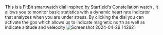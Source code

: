 This is a FitBit smartwatch dial inspired by Starfield's Constellation watch , it allows you to monitor basic statistics with a dynamic heart rate indicator that analyzes when you are under stress.
By clicking the dial you can activate the gps which allows us to indicate magnetic north as well as indicate altitude and veleocity ![Screenshot 2024-04-29 142621](https://github.com/vcioffi/StarClock/assets/56638341/690ba2f3-13c5-49ba-bb3c-cfc8c1947a5c)
